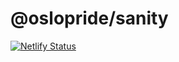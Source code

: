 # @oslopride/sanity

[![Netlify Status](https://api.netlify.com/api/v1/badges/7eb612d9-d6ce-4631-a7b5-9bf690400ffa/deploy-status)](https://app.netlify.com/sites/oslopride-sanity/deploys)

